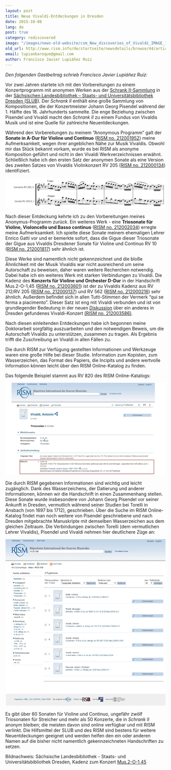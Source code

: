 ```yaml
---
layout: post
title: Neue Vivaldi-Entdeckungen in Dresden
date: 2015-10-08
lang: de
post: true
category: rediscovered
image: "/images/news-old-website/csm_New_discoveries_of_Vivaldi_IMAGE_1_Cadenza_6fe7db03fb.jpg"
old_url: http://www.rism.info/de/startseite/newsdetails/browse/44/article/64/new-discoveries-of-vivaldi-in-dresden.html
email: lupianbaroque@gmail.com
author: Francisco Javier Lupiáñez Ruiz
---
```


_Den folgenden Gastbeitrag schrieb Francisco Javier Lupiáñez Ruiz:_

Vor zwei Jahren startete ich mit den Vorbereitungen zu einem Konzertprogramm mit anonymen Werken aus der [Schrank II-Sammlung](https://hofmusik.slub-dresden.de/themen/schrank-zwei/) in der [Sächsischen Landesbibliothek – Staats- und Universitätsbibliothek Dresden (SLUB)](https://www.slub-dresden.de/). Der _Schrank II_ enthält eine große Sammlung von Kompositionen, die der Konzertmeister Johann Georg Pisendel während der 1. Hälfte des 18. Jahrhunderts sammelte. Die enge Beziehung zwischen Pisendel und Vivaldi macht den _Schrank II_ zu einem Fundus von Vivaldis Musik und ist eine Quelle für zahlreiche Neuentdeckungen.

Während den Vorbereitungen zu meinem “Anonymous Programm” galt der **Sonate in A-Dur für Violine und Continuo** ([RISM no. 212001952](https://opac.rism.info/search?id=212001952)) meine Aufmerksamkeit, wegen ihrer angeblichen Nähe zur Musik Vivaldis. Obwohl mir das Stück bekannt vorkam, wurde es bei RISM als anonyme Komposition geführt und nicht in den Vivaldi Werkverzeichnissen erwähnt. Schließlich habe ich den ersten Satz der anonymen Sonate als eine Version des zweiten Satzes von Vivaldis Violinkonzert RV 205 ([RISM no. 212000134](https://opac.rism.info/search?id=212000134)) identifiziert.

![RV 205](/resources-old-website/news/New_discoveries_of_Vivaldi_EXAMPLE_1_RV_205_and_RV_205-2.JPG)

Nach dieser Entdeckung kehrte ich zu den Vorbereitungen meines Anonymus-Programm zurück. Ein weiteres Werk - eine **Triosonate für Violine, Violoncello und Basso continuo** ([RISM no. 212002034](https://opac.rism.info/search?id=212002034)) erregte meine Aufmerksamkeit. Ich spielte diese Sonate meinem ehemaligen Lehrer Enrico Gatti vor und er bemerkte sofort, dass die Gigue dieser Triosonate der Gigue aus Vivaldis Dresdener Sonate für Violine und Continuo RV 10 ([RISM no. 212001817](https://opac.rism.info/search?id=212001817)) sehr ähnlich ist.

Diese Werke sind namentlich nicht gekennzeichnet und die bloße Ähnlichkeit mit der Musik Vivaldis war nicht ausreichend um seine Autorschaft zu beweisen, daher waren weitere Recherchen notwendig. Dabei habe ich ein weiteres Werk mit starken Verbindungen zu Vivaldi. Die Kadenz des **Konzerts für Violine und Orchester D-Dur** in der Handschrift Mus.2-O-1,45 ([RISM no. 212003601](https://opac.rism.info/search?id=212003601)) ist der zu Vivaldis Kadenz aus RV 212/RV 205 ([RISM no. 212000137](https://opac.rism.info/search?id=212000137)) und RV 562 ([RISM no. 212000216](https://opac.rism.info/search?id=212000216)) sehr ähnlich. Außerdem befindet sich in allen Tutti-Stimmen der Vermerk “qui se ferma a piacimento”. Dieser Satz ist eng mit Vivaldi verbunden und ist von grundlegender Bedeutung in der neuen [Diskussion](https://blog.slub-dresden.de/en/beitrag/2012/07/04/wieviel-vivaldi-musikhandschrift-bietet-neuen-diskussionsstoff-fuer-die-forschung/) über ein anderes in Dresden gefundenes Vivaldi-Konzert [(RISM no. 212003586)](https://opac.rism.info/search?id=212003586).

Nach diesen einleitenden Entdeckungen habe ich begonnen meine Doktorarbeit sorgfältig auszuarbeiten und den notwendigen Beweis, um die Autorschaft Vivaldis zu unterstützen, zusammen zu tragen. Als Ergebnis trifft die Zuschreibung an Vivaldi in allen Fällen zu.

Die durch RISM zur Verfügung gestellten Informationen und Werkzeuge waren eine große Hilfe bei dieser Studie. Information zum Kopisten, zum Wasserzeichen, das Format des Papiers, die Incipits und andere wertvolle Information können leicht über den RISM Online-Katalog zu finden.

Das folgende Beispiel stammt aus RV 820 des RISM Online-Katalogs:

![RV 820](/resources-old-website/news/New_discoveries_of_Vivaldi_EXAMPLE_2_Rism_Rv_820_material.JPG)


Die durch RISM gegebenen Informationen sind wichtig und leicht zugänglich. Dank des Wasserzeichens, der Datierung und anderer Informationen, können wir die Handschrift in einen Zusammenhang stellen. Diese Sonate wurde insbesondere von Johann Georg Pisendel vor seiner Ankunft in Dresden, vermutlich während seiner Studien bei Torelli in Ansbach (von 1697 bis 1712), geschrieben. Über die Suche im RISM Online-Katalog findet man noch weitere von Pisendel geschriebene und nach Dresden mitgebrachte Manuskripte mit demselben Wasserzeichen aus dem gleichen Zeitraum. Die Verbindungen zwischen Torelli (dem vermutlichen Lehrer Vivaldis), Pisendel und Vivaldi nehmen hier deutlichere Züge an:

![Torelli](/resources-old-website/news/New_discoveries_of_Vivaldi_EXAMPLE_3_Rism_Watermark.jpg)


Es gibt über 60 Sonaten für Violine und Continuo, ungefähr zwölf Triosonaten für Streicher und mehr als 50 Konzerte, die in _Schrank II_ anonym bleiben; die meisten davon sind online verfügbar und mit RISM verlinkt. Die Hilfsmittel der SLUB und des RISM sind bestens für weitere Neuentdeckungen geeignet und werden helfen den ein oder anderen Namen auf die bisher nicht namentlich gekennzeichneten Handschriften zu setzen.

Bildnachweis: Sächsische Landesbibliothek - Staats- und Universitätsbibliothek Dresden, Kadenz zum Konzert [Mus.2-O-1,45](http://digital.slub-dresden.de/werkansicht/dlf/25738/1/cache.off)
